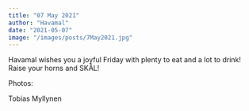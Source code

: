 ```yaml
---
title: "07 May 2021"
author: "Havamal"
date: "2021-05-07"
image: "/images/posts/7May2021.jpg"
---
```


Havamal wishes you a joyful Friday with plenty to eat and a lot to drink! Raise your horns and SKÅL!

Photos:

Tobias Myllynen
